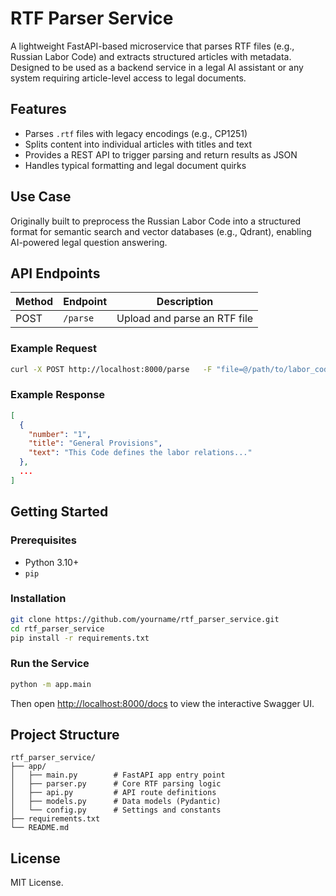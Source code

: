 # RTF Parser Service

A lightweight FastAPI-based microservice that parses RTF files (e.g., Russian Labor Code) and extracts structured articles with metadata. Designed to be used as a backend service in a legal AI assistant or any system requiring article-level access to legal documents.

## Features

- Parses `.rtf` files with legacy encodings (e.g., CP1251)
- Splits content into individual articles with titles and text
- Provides a REST API to trigger parsing and return results as JSON
- Handles typical formatting and legal document quirks

## Use Case

Originally built to preprocess the Russian Labor Code into a structured format for semantic search and vector databases (e.g., Qdrant), enabling AI-powered legal question answering.

## API Endpoints

| Method | Endpoint       | Description                         |
|--------|----------------|-------------------------------------|
| POST   | `/parse`       | Upload and parse an RTF file        |

### Example Request

```bash
curl -X POST http://localhost:8000/parse   -F "file=@/path/to/labor_code.rtf"
```

### Example Response

```json
[
  {
    "number": "1",
    "title": "General Provisions",
    "text": "This Code defines the labor relations..."
  },
  ...
]
```

## Getting Started

### Prerequisites

- Python 3.10+
- `pip`

### Installation

```bash
git clone https://github.com/yourname/rtf_parser_service.git
cd rtf_parser_service
pip install -r requirements.txt
```

### Run the Service

```bash
python -m app.main
```

Then open [http://localhost:8000/docs](http://localhost:8000/docs) to view the interactive Swagger UI.

## Project Structure

```
rtf_parser_service/
├── app/
│   ├── main.py        # FastAPI app entry point
│   ├── parser.py      # Core RTF parsing logic
│   ├── api.py         # API route definitions
│   ├── models.py      # Data models (Pydantic)
│   └── config.py      # Settings and constants
├── requirements.txt
└── README.md
```

## License

MIT License.
